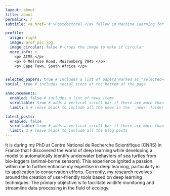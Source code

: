 ```yaml
---
layout: about
title: about
permalink: /
subtitle: <a href='#'>Postdoctoral </a> fellow in Machine Learning for Ecology - <a href="https://aims.ac.za/" target="_blank">African Institute for Mathematical Sciences</a> 

profile:
  align: right
  image: prof_pic.jpg
  image_circular: false # crops the image to make it circular
  more_info: > 
    <p> AIMS </p>
    <p> 6 Melrose Road, Muizenberg 7945 </p>
    <p> Cape Town, South Africa </p>


selected_papers: true # includes a list of papers marked as "selected={true}"
social: true # includes social icons at the bottom of the page

announcements:
  enabled: false # includes a list of news items
  scrollable: true # adds a vertical scroll bar if there are more than 3 news items
  limit: 5 # leave blank to include all the news in the `_news` folder

latest_posts:
  enabled: false
  scrollable: true # adds a vertical scroll bar if there are more than 3 new posts items
  limit: 3 # leave blank to include all the blog posts
---
```


It is during my PhD at Centre National de Recherche Scientifique (CNRS) in France that I discovered the world of deep learning while developing a model to automatically identify underwater behaviors of sea turtles from bio-loggers (animal-borne sensors). This experience ignited a passion within me to further enhance my expertise in deep learning, particularly in its application to conservation efforts. Currently, my research revolves around the creation of user-friendly tools based on deep learning techniques. The primary objective is to facilitate wildlife monitoring and streamline data processing in the field of ecology.
